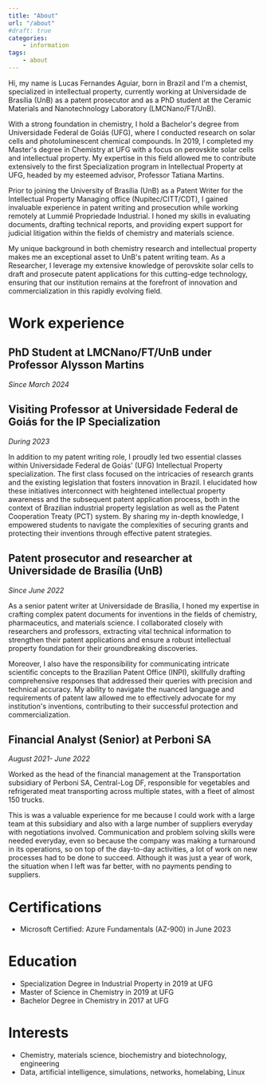 ```yaml
---
title: "About"
url: "/about"
#draft: true
categories:
    - information
tags: 
    - about
---
```


Hi, my name is Lucas Fernandes Aguiar, born in Brazil and I'm a chemist, 
specialized in intellectual property, currently working at Universidade
de Brasília (UnB) as a patent prosecutor and as a PhD student at the Ceramic Materials and Nanotechnology Laboratory (LMCNano/FT/UnB).

With a strong foundation in chemistry, I hold a Bachelor's degree from Universidade Federal de Goiás (UFG), where I conducted research on solar cells and photoluminescent chemical compounds. In 2019, I completed my Master's degree in Chemistry at UFG with a focus on perovskite solar cells and intellectual property. My expertise in this field allowed me to contribute extensively to the first Specialization program in Intellectual Property at UFG, headed by my esteemed advisor, Professor Tatiana Martins.

Prior to joining the University of Brasília (UnB) as a Patent Writer for the Intellectual Property Managing office (Nupitec/CITT/CDT), I gained invaluable experience in patent writing and prosecution while working remotely at Lummiê Propriedade Industrial. I honed my skills in evaluating documents, drafting technical reports, and providing expert support for judicial litigation within the fields of chemistry and materials science.

My unique background in both chemistry research and intellectual property makes me an exceptional asset to UnB's patent writing team. As a Researcher, I leverage my extensive knowledge of perovskite solar cells to draft and prosecute patent applications for this cutting-edge technology, ensuring that our institution remains at the forefront of innovation and commercialization in this rapidly evolving field.

# Work experience

## PhD Student at LMCNano/FT/UnB under Professor Alysson Martins

*Since March 2024*



## Visiting Professor at Universidade Federal de Goiás for the IP Specialization

*During 2023*

In addition to my patent writing role, I proudly led two essential classes within Universidade Federal de Goiás' (UFG) Intellectual Property specialization. The first class focused on the intricacies of research grants and the existing legislation that fosters innovation in Brazil. I elucidated how these initiatives interconnect with heightened intellectual property awareness and the subsequent patent application process, both in the context of Brazilian industrial property legislation as well as the Patent Cooperation Treaty (PCT) system. By sharing my in-depth knowledge, I empowered students to navigate the complexities of securing grants and protecting their inventions through effective patent strategies.

## Patent prosecutor and researcher at Universidade de Brasília (UnB)

*Since June 2022*

As a senior patent writer at Universidade de Brasília, I honed my expertise in crafting complex patent documents for inventions in the fields of chemistry, pharmaceutics, and materials science. I collaborated closely with researchers and professors, extracting vital technical information to strengthen their patent applications and ensure a robust intellectual property foundation for their groundbreaking discoveries.

Moreover, I also have the responsibility for communicating intricate scientific concepts to the Brazilian Patent Office (INPI), skillfully drafting comprehensive responses that addressed their queries with precision and technical accuracy. My ability to navigate the nuanced language and requirements of patent law allowed me to effectively advocate for my institution's inventions, contributing to their successful protection and commercialization.

## Financial Analyst (Senior) at Perboni SA 

*August 2021- June 2022*

Worked as the head of the financial management at the Transportation subsidiary of Perboni SA, Central-Log DF, responsible for vegetables and refrigerated meat transporting across multiple states, with a fleet of almost 150 trucks.

This is was a valuable experience for me because I could work with a large team at this subsidiary and also with a large number of suppliers everyday with negotiations involved. Communication and problem solving skills were needed everyday, even so because the company was making a turnaround in its operations, so on top of the day-to-day activities, a lot of work on new processes had to be done to succeed. Although it was just a year of work, the situation when I left was far better, with no payments pending to suppliers.

# Certifications

- Microsoft Certified: Azure Fundamentals (AZ-900) in June 2023

# Education

- Specialization Degree in Industrial Property in 2019 at UFG
- Master of Science in Chemistry in 2019 at UFG
- Bachelor Degree in Chemistry in 2017 at UFG

# Interests

- Chemistry, materials science, biochemistry and biotechnology, engineering
- Data, artificial intelligence, simulations, networks, homelabing, Linux
